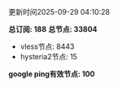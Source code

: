 更新时间2025-09-29 04:10:28

**总订阅: 188**
**总节点: 33804**
- vless节点: 8443
- hysteria2节点: 15

**google ping有效节点: 100**
